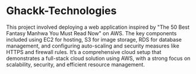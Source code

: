# Ghackk-Technologies
This project involved deploying a web application inspired by "The 50 Best Fantasy Manhwa You Must Read Now" on AWS. The key components included using EC2 for hosting, S3 for image storage, RDS for database management, and configuring auto-scaling and security measures like HTTPS and firewall rules. It’s a comprehensive cloud setup that demonstrates a full-stack cloud solution using AWS, with a strong focus on scalability, security, and efficient resource management.
